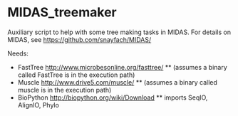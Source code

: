 # MIDAS_treemaker

Auxiliary script to help with some tree making tasks in MIDAS.
For details on MIDAS, see https://github.com/snayfach/MIDAS/

Needs:
* FastTree http://www.microbesonline.org/fasttree/
** (assumes a binary called FastTree is in the execution path)
* Muscle http://www.drive5.com/muscle/
** (assumes a binary called muscle is in the execution path)
* BioPython http://biopython.org/wiki/Download
** imports SeqIO, AlignIO, Phylo
